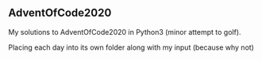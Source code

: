 ## AdventOfCode2020
My solutions to AdventOfCode2020 in Python3 (minor attempt to golf).

Placing each day into its own folder along with my input (because why not)
